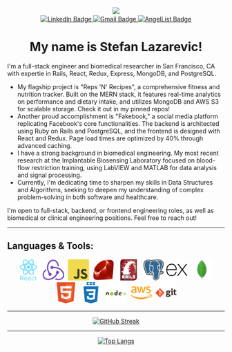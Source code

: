 <div id="header" align="center">
    <img src="https://media.giphy.com/media/888R35MJTmDxQfRzfS/giphy.gif" width="300"/>
    <div id="badges" align='center'>
        <a href="https://www.linkedin.com/in/stefan-lazarevic-a5b60413a/">
            <img src="https://img.shields.io/badge/linkedin-%230077B5.svg?style=for-the-badge&logo=linkedin&logoColor=white" alt="LinkedIn Badge"/>
        </a>
        <a href="mailto:stefanlaza97@gmail.com">
            <img src="https://img.shields.io/badge/Gmail-D14836?style=for-the-badge&logo=gmail&logoColor=white" alt="Gmail Badge"/>
        </a>
        <a href="https://wellfound.com/u/stefan-lazarevic-3">
            <img src="https://img.shields.io/badge/AngelList-%23D4D4D4.svg?style=for-the-badge&logo=AngelList&logoColor=black" alt="AngelList Badge"/>
        </a>
    </div>
</div
  
---

<h1 align='center'>My name is Stefan Lazarevic!</h1>

I'm a full-stack engineer and biomedical researcher in San Francisco, CA with expertie in Rails, React, Redux, Express, MongoDB, and PostgreSQL.

- My flagship project is "Reps 'N' Recipes", a comprehensive fitness and nutrition tracker. Built on the MERN stack, it features real-time analytics on performance and dietary intake, and utilizes MongoDB and AWS S3 for scalable storage. Check it out in my pinned repos!
- Another proud accomplishment is "Fakebook," a social media platform replicating Facebook's core functionalities. The backend is architected using Ruby on Rails and PostgreSQL, and the frontend is designed with React and Redux. Page load times are optimized by 40% through advanced caching.
- I have a strong background in biomedical engineering. My most recent research at the Implantable Biosensing Laboratory focused on blood-flow restriction training, using LabVIEW and MATLAB for data analysis and signal processing.
- Currently, I'm dedicating time to sharpen my skills in Data Structures and Algorithms, seeking to deepen my understanding of complex problem-solving in both software and healthcare.

I'm open to full-stack, backend, or frontend engineering roles, as well as biomedical or clinical engineering positions. Feel free to reach out!
  
---

## Languages & Tools:
<div align='center'>
  <img src="https://github.com/devicons/devicon/blob/master/icons/react/react-original-wordmark.svg" title="React" alt="React" width="50" height="50"/>&nbsp;
  <img src="https://github.com/devicons/devicon/blob/master/icons/redux/redux-original.svg" title="Redux" alt="Redux " width="50" height="50"/>&nbsp;
  <img src="https://github.com/devicons/devicon/blob/master/icons/javascript/javascript-original.svg" title="JavaScript" alt="JavaScript" width="50" height="50"/>&nbsp;
  <img src="https://github.com/devicons/devicon/blob/master/icons/ruby/ruby-original.svg" title="Ruby" alt="Ruby" width="50" height="50"/>&nbsp;
  <img src="https://github.com/devicons/devicon/blob/master/icons/rails/rails-original-wordmark.svg" title="Rails" alt="Rails" width="50" height="50"/>&nbsp;
    <img src="https://github.com/devicons/devicon/blob/master/icons/postgresql/postgresql-original.svg" title="PostgreSQL" **alt="PostgreSQL" width="50" height="50"/>
  <img src="https://github.com/devicons/devicon/blob/master/icons/express/express-original.svg" title="Express" alt="Express" width="50" height="50"/>&nbsp;
  <img src="https://github.com/devicons/devicon/blob/master/icons/mongodb/mongodb-original.svg" title="MongoDB" alt="MongoDB" width="50" height="50"/>&nbsp;
  <img src="https://github.com/devicons/devicon/blob/master/icons/html5/html5-original.svg" title="HTML5" alt="HTML" width="50" height="50"/>&nbsp;
  <img src="https://github.com/devicons/devicon/blob/master/icons/css3/css3-plain-wordmark.svg"  title="CSS3" alt="CSS" width="50" height="50"/>&nbsp;
  <img src="https://github.com/devicons/devicon/blob/master/icons/nodejs/nodejs-original-wordmark.svg" title="NodeJS" alt="NodeJS" width="50" height="50"/>&nbsp;
  <img src="https://github.com/devicons/devicon/blob/master/icons/amazonwebservices/amazonwebservices-plain-wordmark.svg" title="AWS" alt="AWS" width="50" height="50"/>&nbsp;
  <img src="https://github.com/devicons/devicon/blob/master/icons/git/git-original-wordmark.svg" title="Git" **alt="Git" width="50" height="50"/>
</div>

---

<div align="center">
    <a href="https://git.io/streak-stats">
        <img src="http://github-readme-streak-stats.herokuapp.com?user=stefanlazarevic97&theme=dark&background=000000" alt="GitHub Streak" />
    </a>
    <hr>
    <a href="https://github.com/anuraghazra/github-readme-stats">
        <img src="https://github-readme-stats.vercel.app/api/top-langs/?username=stefanlazarevic97&layout=compact&theme=vision-friendly-dark" alt="Top Langs" />
    </a>
</div>
